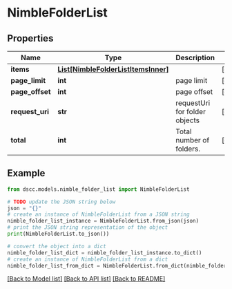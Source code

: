 # NimbleFolderList


## Properties

Name | Type | Description | Notes
------------ | ------------- | ------------- | -------------
**items** | [**List[NimbleFolderListItemsInner]**](NimbleFolderListItemsInner.md) |  | [optional] 
**page_limit** | **int** | page limit | [optional] 
**page_offset** | **int** | page offset | [optional] 
**request_uri** | **str** | requestUri for folder objects | [optional] 
**total** | **int** | Total number of folders. | [optional] 

## Example

```python
from dscc.models.nimble_folder_list import NimbleFolderList

# TODO update the JSON string below
json = "{}"
# create an instance of NimbleFolderList from a JSON string
nimble_folder_list_instance = NimbleFolderList.from_json(json)
# print the JSON string representation of the object
print(NimbleFolderList.to_json())

# convert the object into a dict
nimble_folder_list_dict = nimble_folder_list_instance.to_dict()
# create an instance of NimbleFolderList from a dict
nimble_folder_list_from_dict = NimbleFolderList.from_dict(nimble_folder_list_dict)
```
[[Back to Model list]](../README.md#documentation-for-models) [[Back to API list]](../README.md#documentation-for-api-endpoints) [[Back to README]](../README.md)


